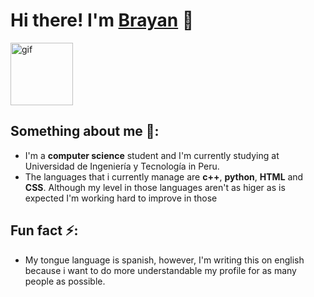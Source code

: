 # Hi there! I'm [Brayan](https://github.com/Br4yanGC) 👋

<img width="100" alt="gif" src="https://www.neilhillier.com/wp-content/uploads/2018/03/matrix-1500-x-400.gif"/>

## Something about me 👀:
- I'm a **computer science** student and I'm currently studying at Universidad de Ingeniería y Tecnología in Peru.
- The languages that i currently manage are **c++**, **python**, **HTML** and **CSS**. Although my level in those languages aren't as higer as is expected I'm working hard to improve in those  

## Fun fact ⚡:
- My tongue language is spanish, however, I'm writing this on english because i want to do more understandable my profile for as many people as possible.
  
<!--
**Br4yanGC/Br4yanGC** is a ✨ _special_ ✨ repository because its `README.md` (this file) appears on your GitHub profile.

Here are some ideas to get you started:

- 🔭 I’m currently working on ...
- 🌱 I’m currently learning ...
- 👯 I’m looking to collaborate on ...
- 🤔 I’m looking for help with ...
- 💬 Ask me about ...
- 📫 How to reach me: ...
- 😄 Pronouns: ...
- ⚡ Fun fact: ...
-->

